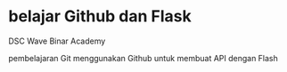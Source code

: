 # belajar Github dan Flask

DSC Wave  Binar Academy

pembelajaran Git menggunakan Github untuk membuat API dengan Flash
